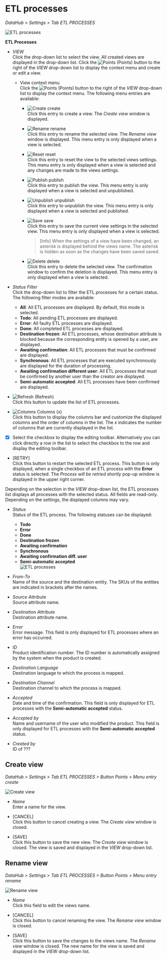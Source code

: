 # ETL processes

*DataHub > Settings > Tab ETL PROCESSES*

![ETL processes](/Assets/Screenshots/DataHub/Settings/ETLProcesses/ETLProcesses.png "[ETL processes]")

**ETL Processes**

- *VIEW*   
  Click the drop-down list to select the view. All created views are displayed in the drop-down list. Click the ![Points](/Assets/Icons/Points01.png "[Points]") (Points) button to the right of the *VIEW* drop-down list to display the context menu and create or edit a view.

  - View context menu   
    Click the ![Points](/Assets/Icons/Points01.png "[Points]") (Points) button to the right of the *VIEW* drop-down list to display the context menu. The following menu entries are available:

    - ![Create](/Assets/Icons/Plus06.png "[Create]") create   
      Click this entry to create a view. The *Create view* window is displayed.

    - ![Rename](/Assets/Icons/Edit02.png "[Rename]") rename    
      Click this entry to rename the selected view. The *Rename view* window is displayed. This menu entry is only displayed when a view is selected.

    - ![Reset](/Assets/Icons/Reset.png "[Reset]") reset    
      Click this entry to reset the view to the selected views settings. This menu entry is only displayed when a view is selected and any changes are made to the views settings.

    - ![Publish](/Assets/Icons/Publish.png "[Publish]") publish    
      Click this entry to publish the view. This menu entry is only displayed when a view is selected and unpublished.

    - ![Unpublish](/Assets/Icons/Unpublish.png "[Unpublish]") unpublish    
      Click this entry to unpublish the view. This menu entry is only displayed when a view is selected and published.

    - ![Save](/Assets/Icons/Save.png "[Save]") save    
      Click this entry to save the current view settings in the selected view. This menu entry is only displayed when a view is selected.

      > [Info] When the settings of a view have been changed, an asterisk is displayed behind the views name. The asterisk is hidden as soon as the changes have been saved saved.

    - ![Delete](/Assets/Icons/Trash01.png "[Delete]") delete    
      Click this entry to delete the selected view. The confirmation window to confirm the deletion is displayed. This menu entry is only displayed when a view is selected.

- *Status Filter*   
  Click the drop-down list to filter the ETL processes for a certain status. The following filter modes are available:
  - **All**: All ETL processes are displayed. By default, this mode is selected.
  - **Todo**: All pending ETL processes are displayed.
  - **Error**: All faulty ETL processes are displayed.
  - **Done**: All completed ETL processes are displayed.
  - **Destination frozen**: All ETL processes, whose destination attribute is blocked because the corresponding entity is opened by a user, are displayed.
  - **Awaiting confirmation**: All ETL processes that must be confirmed are displayed.
  - **Synchronous**: All ETL processes that are executed synchronously are displayed for the duration of processing.
  - **Awaiting confirmation different user**: All ETL processes that must be confirmed by another user than the creator are displayed.
  - **Semi-automatic accepted**: All ETL processes have been confirmed are displayed.   


- ![Refresh](/Assets/Icons/Refresh01.png "[Refresh]") (Refresh)   
  Click this button to update the list of ETL processes.

- ![Columns](/Assets/Icons/Columns.png "[Columns]") Columns (x)   
  Click this button to display the columns bar and customize the displayed columns and the order of columns in the list. The *x* indicates the number of columns that are currently displayed in the list.

- [x]     
  Select the checkbox to display the editing toolbar. Alternatively you can click directly a row in the list to select the checkbox to the row and display the editing toolbar.

  [comment]: <> (Leere Toolbar außer bei error - ist das richtig?)

- [RETRY]   
  Click this button to restart the selected ETL process. This button is only displayed, when a single checkbox of an ETL process with the **Error** status is selected. The *Process will be retried shortly* pop-up window is displayed in the upper right corner.

Depending on the selection in the *VIEW* drop-down list, the ETL processes list displays all processes with the selected status. All fields are read-only. Depending on the settings, the displayed columns may vary.

- *Status*   
  Status of the ETL process. The following statuses can be displayed:
  - **Todo**
  - **Error**
  - **Done**
  - **Destination frozen**
  - **Awaiting confirmation**
  - **Synchronous**
  - **Awaiting confirmation diff. user**
  - **Semi-automatic accepted**  
  ![ETL processes](/Assets/Screenshots/DataHub/Settings/ETLProcesses/ProcessRetried.png "[ETL processes]")

  [comment]: <> (Status erklären?)

- *From-To*   
  Name of the source and the destination entity. The SKUs of the entities are indicated in brackets after the names.  

- *Source Attribute*   
  Source attribute name.

- *Destination Attribute*   
  Destination attribute name.

- *Error*   
  Error message. This field is only displayed for ETL processes where an error has occurred.

- *ID*   
  Product identification number. The ID number is automatically assigned by the system when the product is created.

- *Destination Language*   
  Destination language to which the process is mapped.

- *Destination Channel*   
  Destination channel to which the process is mapped.

- *Accepted*   
  Date and time of the confirmation. This field is only displayed for ETL processes with the **Semi-automatic accepted** status.

- *Accepted by*   
  Name and username of the user who modified the product. This field is only displayed for ETL processes with the **Semi-automatic accepted** status.

  [comment]: <> (Stimmt das? Hatte da noch nie ne Anzeige...)

- *Created by*   
  ID of ???

  [comment]: <> (Was für eine Nummer wird da angezeigt?)


## Create view
*DataHub > Settings > Tab ETL PROCESSES > Button Points > Menu entry create*

![Create view](/Assets/Screenshots/DataHub/Settings/ETLProcesses/CreateView.png "[Create view]")

- *Name*   
  Enter a name for the view.

- [CANCEL]   
  Click this button to cancel creating a view. The *Create view* window is closed.

- [SAVE]   
  Click this button to save the new view. The *Create view* window is closed. The view is saved and displayed in the *VIEW* drop-down list.


## Rename view
*DataHub > Settings > Tab ETL PROCESSES > Button Points > Menu entry rename*

![Rename view](/Assets/Screenshots/DataHub/Settings/ETLProcesses/RenameView.png "[Rename view]")

- *Name*   
  Click this field to edit the views name.

- [CANCEL]   
  Click this button to cancel renaming the view. The *Rename view* window is closed.

- [SAVE]   
  Click this button to save the changes to the views name. The *Rename view* window is closed. The new name for the view is saved and displayed in the *VIEW* drop-down list.
